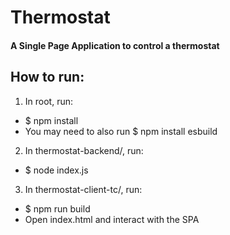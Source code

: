 # Thermostat

#### A Single Page Application to control a thermostat

## How to run:

1. In root, run:
- $ npm install
- You may need to also run $ npm install esbuild

2. In thermostat-backend/, run:
- $ node index.js

3. In thermostat-client-tc/, run:
- $ npm run build
- Open index.html and interact with the SPA

